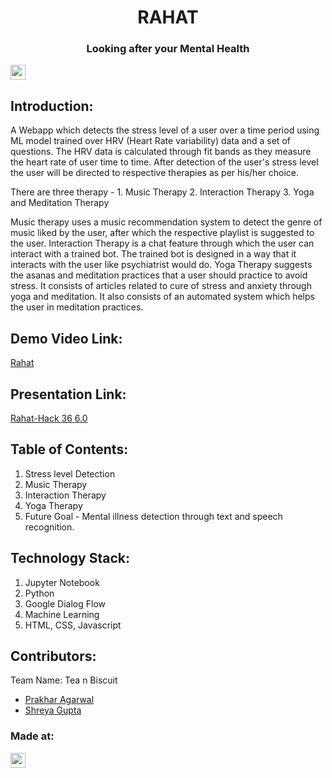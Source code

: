 <h1 align="center">RAHAT</h1>
<p align="center">

<h3 align="center">Looking after your Mental Health</h3>

</p>

<a href="https://hack36.com"> <img src="https://i.postimg.cc/RFFWF4vg/built-at-hack.jpg" height=24px> </a>


## Introduction:
A Webapp which detects the stress level of a user over a time period using ML model trained over HRV (Heart Rate variability) data and a set of questions. The HRV data is calculated through fit bands as they measure the heart rate of user time to time. 
After detection of the user's stress level the user will be directed to respective therapies as per his/her choice.
<p align>
There are three therapy - 1. Music Therapy 2. Interaction Therapy 3. Yoga and Meditation Therapy
<p align>
Music therapy uses a music recommendation system to detect the genre of music liked by the user, after which the respective playlist is suggested to the user.
Interaction Therapy is a chat feature through which the user can interact with a trained bot. The trained bot is designed in a way that it interacts with the user like psychiatrist would do.
Yoga Therapy suggests the asanas and meditation practices that a user should practice to avoid stress. It consists of articles related to cure of stress and anxiety through yoga and meditation. It also consists of an automated system which helps the user in meditation practices.

  
## Demo Video Link:
  <a href=" https://youtu.be/wKjZekRXmdU "> Rahat   </a>
  
## Presentation Link:
  <a href=" https://www.canva.com/design/DAFeO23nBcQ/68tgdWU8B8Djm2A9u_RytA/view?utm_content=DAFeO23nBcQ&utm_campaign=designshare&utm_medium=link&utm_source=publishsharelink "> Rahat-Hack 36 6.0 </a>
  
  
## Table of Contents:
1) Stress level Detection
2) Music Therapy
3) Interaction Therapy
4) Yoga Therapy
5) Future Goal - Mental illness detection through text and speech recognition.

## Technology Stack:
  1) Jupyter Notebook
  2) Python
  3) Google Dialog Flow
  4) Machine Learning
  5) HTML, CSS, Javascript
  

## Contributors:

Team Name: Tea n Biscuit

* [Prakhar Agarwal](https://github.com/prackode)
* [Shreya Gupta](https://github.com/Shreya119)


### Made at:
<a href="https://hack36.com"> <img src="https://i.postimg.cc/RFFWF4vg/built-at-hack.jpg" height=24px> </a>
